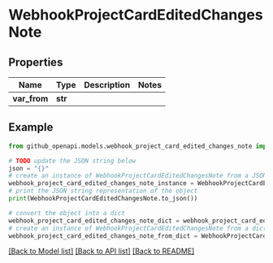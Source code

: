 # WebhookProjectCardEditedChangesNote


## Properties

Name | Type | Description | Notes
------------ | ------------- | ------------- | -------------
**var_from** | **str** |  | 

## Example

```python
from github_openapi.models.webhook_project_card_edited_changes_note import WebhookProjectCardEditedChangesNote

# TODO update the JSON string below
json = "{}"
# create an instance of WebhookProjectCardEditedChangesNote from a JSON string
webhook_project_card_edited_changes_note_instance = WebhookProjectCardEditedChangesNote.from_json(json)
# print the JSON string representation of the object
print(WebhookProjectCardEditedChangesNote.to_json())

# convert the object into a dict
webhook_project_card_edited_changes_note_dict = webhook_project_card_edited_changes_note_instance.to_dict()
# create an instance of WebhookProjectCardEditedChangesNote from a dict
webhook_project_card_edited_changes_note_from_dict = WebhookProjectCardEditedChangesNote.from_dict(webhook_project_card_edited_changes_note_dict)
```
[[Back to Model list]](../README.md#documentation-for-models) [[Back to API list]](../README.md#documentation-for-api-endpoints) [[Back to README]](../README.md)


